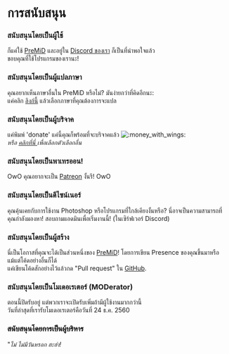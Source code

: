 # การสนับสนุน

### สนับสนุนโดยเป็นผู้ใช้

ก็แค่ใช้ [PreMiD](https://premid.app/) และอยู่ใน [Discord ของเรา](https://discord.gg/WvfVZ8T) ก็เป็นที่น่าพอใจแล้ว  
ขอบคุณที่ใช้โปรแกรมของเรานะ!

### สนับสนุนโดยเป็นผู้แปลภาษา

คุณอยากเห็นภาษาอื่นใน PreMiD หรือไม่?  มันง่ายกว่าที่คิดอีกนะ:  
แค่คลิก [ลิงก์นี้](https://poeditor.com/join/project/Zzl1oOQV5g) แล้วเลือกภาษาที่คุณต้องการจะแปล

### สนับสนุนโดยเป็นผู้บริจาค

แค่พิมพ์ 'donate' แค่นี้คุณก็พร้อมที่จะบริจาคแล้ว ![:money\_with\_wings:](https://camo.githubusercontent.com/8c82232d72bdb736fd395fab7b9bf6d01b4a3cca/68747470733a2f2f6769746875622e6769746875626173736574732e636f6d2f696d616765732f69636f6e732f656d6f6a692f756e69636f64652f31663462382e706e67)  
_หรือ_ [_คลิกที่นี่_ ](https://github.com/PreMiD/PreMiD)_เพื่อเลือกตัวเลือกอื่น_

### สนับสนุนโดยเป็นพาเทรออน!

OwO คุณอยากจะเป็น [Patreon](https://www.patreon.com/Timeraa) งั้นรึ! OwO

### สนับสนุนโดยเป็นดีไซน์เนอร์

คุณคุ้นเคยกับการใช้งาน Photoshop หรือโปรแกรมที่ใกล้เคียงงั้นหรือ? นี่อาจเป็นความสามารถที่คุณกำลังมองหา! สอบถามแอดมินเพื่อเริ่มงานนี้! \(ในเซิร์ฟเวอร์ Discord\)

### สนับสนุนโดยเป็นผู้สร้าง

นี่เป็นโอกาสที่คุณจะได้เป็นส่วนหนึ่งของ [PreMiD](https://premid.app/)! โดยการเขียน Presence ของคุณขึ้นมาหรือแม้แต่โค้ดอย่างอื่นก็ได้  
แค่เขียนโค้ดสักอย่างไว้แล้วกด "Pull request" ใน [GitHub](https://github.com/PreMiD/PreMiD).

### สนับสนุนโดยเป็นโมเดอเรเตอร์ \(MODerator\)

ตอนนี้ปิดรับอยู่ แต่พวกเราจะเปิดรับเพิ่มถ้ามีผู้ใช้งานมากกว่านี้  
วันที่ล่าสุดที่เรารับโมเดอเรเตอร์คือวันที่ 24 ธ.ค. 2560

### ~~สนับสนุนโดยการเป็นผู้บริหาร~~

"_ไม่ ไม่มีวันหรอก ฮะฮ่า!_

